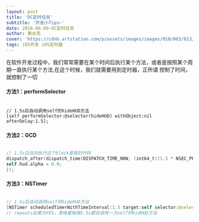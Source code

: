 ```yaml
---
layout: post
title: 'OC定时任务'
subtitle: '开发小Tips~'
date: 2018-08-09-OC定时任务
author: 黄水亮
cover: 'https://cdnb.artstation.com/p/assets/images/images/010/003/613/large/black-flame-.jpg?1522046257'
tags: iOS开发 iOS定时器
---
```


在软件开发过程中，我们常常需要在某个时间后执行某个方法，或者是按照某个周期一直执行某个方法,在这个时候，我们就需要用到定时器，正所谓 控制了时间，就控制了一切

#### 方法1：performSelector

```

// 1.5s后自动调用self的hideHUD方法
[self performSelector:@selector(hideHUD) withObject:nil afterDelay:1.5];

```

#### 方法2：GCD

```swift

// 1.5s后自动执行这个block里面的代码
dispatch_after(dispatch_time(DISPATCH_TIME_NOW, (int64_t)(1.5 * NSEC_PER_SEC)), dispatch_get_main_queue(), ^{
self.hud.alpha = 0.0;
});

```
#### 方法3：NSTimer

```swift

// 1.5s后自动调用self的hideHUD方法
[NSTimer scheduledTimerWithTimeInterval:1.5 target:self selector:@selector(hideHUD) userInfo:nil repeats:NO];
// repeats如果为YES，意味着每隔1.5s都会调用一次self的hidHUD方法

```
